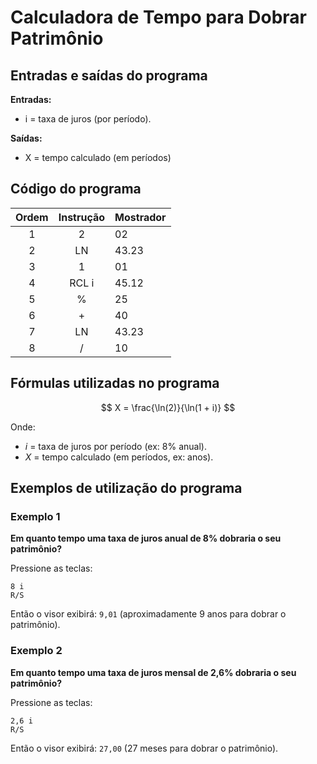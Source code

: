 # Calculadora de Tempo para Dobrar Patrimônio

## Entradas e saídas do programa

**Entradas:**
- i = taxa de juros (por período).

**Saídas:**
- X = tempo calculado (em períodos)

## Código do programa

| Ordem | Instrução | Mostrador |
| :---: | :-------: | --------- |
|   1   |     2     | 02        |
|   2   |    LN     | 43.23     |
|   3   |     1     | 01        |
|   4   |   RCL i   | 45.12     |
|   5   |     %     | 25        |
|   6   |     +     | 40        |
|   7   |    LN     | 43.23     |
|   8   |     /     | 10        |

## Fórmulas utilizadas no programa


$$
X = \frac{\ln(2)}{\ln(1 + i)}
$$

Onde:

- $i$ = taxa de juros por período (ex: 8% anual).
- $X$ = tempo calculado (em períodos, ex: anos).

## Exemplos de utilização do programa

### Exemplo 1

**Em quanto tempo uma taxa de juros anual de 8% dobraria o seu patrimônio?**

Pressione as teclas:

```
8 i
R/S
```

Então o visor exibirá: `9,01` (aproximadamente 9 anos para dobrar o patrimônio).

### Exemplo 2

**Em quanto tempo uma taxa de juros mensal de 2,6% dobraria o seu patrimônio?**

Pressione as teclas:

```
2,6 i
R/S
```

Então o visor exibirá: `27,00` (27 meses para dobrar o patrimônio).

